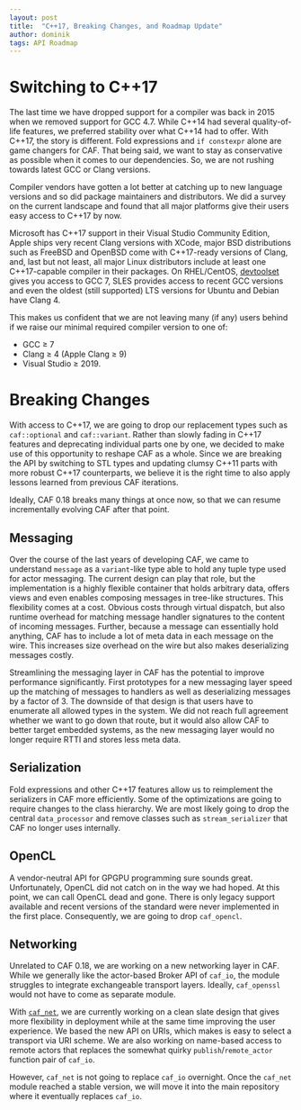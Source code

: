 ```yaml
---
layout: post
title:  "C++17, Breaking Changes, and Roadmap Update"
author: dominik
tags: API Roadmap
---
```


# Switching to C++17

The last time we have dropped support for a compiler was back in 2015 when we
removed support for GCC 4.7. While C++14 had several quality-of-life features,
we preferred stability over what C++14 had to offer. With C++17, the story is
different. Fold expressions and `if constexpr` alone are game changers for CAF.
That being said, we want to stay as conservative as possible when it comes to
our dependencies. So, we are not rushing towards latest GCC or Clang versions.

Compiler vendors have gotten a lot better at catching up to new language
versions and so did package maintainers and distributors. We did a survey on the
current landscape and found that all major platforms give their users easy
access to C++17 by now.

Microsoft has C++17 support in their Visual Studio Community Edition, Apple
ships very recent Clang versions with XCode, major BSD distributions such as
FreeBSD and OpenBSD come with C++17-ready versions of Clang, and, last but not
least, all major Linux distributors include at least one C++17-capable compiler
in their packages. On RHEL/CentOS,
[devtoolset](https://www.softwarecollections.org/en/scls/rhscl/devtoolset-7)
gives you access to GCC 7, SLES provides access to recent GCC versions and even
the oldest (still supported) LTS versions for Ubuntu and Debian have Clang 4.

This makes us confident that we are not leaving many (if any) users behind if we
raise our minimal required compiler version to one of:

- GCC ≥ 7
- Clang ≥ 4 (Apple Clang ≥ 9)
- Visual Studio ≥ 2019.

# Breaking Changes

With access to C++17, we are going to drop our replacement types such as
`caf::optional` and `caf::variant`. Rather than slowly fading in C++17 features
and deprecating individual parts one by one, we decided to make use of this
opportunity to reshape CAF as a whole. Since we are breaking the API by
switching to STL types and updating clumsy C++11 parts with more robust C++17
counterparts, we believe it is the right time to also apply lessons learned from
previous CAF iterations.

Ideally, CAF 0.18 breaks many things at once now, so that we can resume
incrementally evolving CAF after that point.

## Messaging

Over the course of the last years of developing CAF, we came to understand
`message` as a `variant`-like type able to hold any tuple type used for actor
messaging. The current design can play that role, but the implementation is a
highly flexible container that holds arbitrary data, offers views and even
enables composing messages in tree-like structures. This flexibility comes at a
cost. Obvious costs through virtual dispatch, but also runtime overhead for
matching message handler signatures to the content of incoming messages.
Further, because a message can essentially hold anything, CAF has to include a
lot of meta data in each message on the wire. This increases size overhead on
the wire but also makes deserializing messages costly.

Streamlining the messaging layer in CAF has the potential to improve performance
significantly. First prototypes for a new messaging layer speed up the matching
of messages to handlers as well as deserializing messages by a factor of 3. The
downside of that design is that users have to enumerate all allowed types in the
system. We did not reach full agreement whether we want to go down that route,
but it would also allow CAF to better target embedded systems, as the new
messaging layer would no longer require RTTI and stores less meta data.

## Serialization

Fold expressions and other C++17 features allow us to reimplement the
serializers in CAF more efficiently. Some of the optimizations are going to
require changes to the class hierarchy. We are most likely going to drop the
central `data_processor` and remove classes such as `stream_serializer` that CAF
no longer uses internally.

## OpenCL

A vendor-neutral API for GPGPU programming sure sounds great. Unfortunately,
OpenCL did not catch on in the way we had hoped. At this point, we can call
OpenCL dead and gone. There is only legacy support available and recent versions
of the standard were never implemented in the first place. Consequently, we are
going to drop `caf_opencl`.

## Networking

Unrelated to CAF 0.18, we are working on a new networking layer in CAF. While we
generally like the actor-based Broker API of `caf_io`, the module struggles to
integrate exchangeable transport layers. Ideally, `caf_openssl` would not have
to come as separate module.

With [`caf_net`](https://github.com/actor-framework/incubator), we are currently
working on a clean slate design that gives more flexibility in deployment while
at the same time improving the user experience. We based the new API on URIs,
which makes is easy to select a transport via URI scheme. We are also working on
name-based access to remote actors that replaces the somewhat quirky
`publish`/`remote_actor` function pair of `caf_io`.

However, `caf_net` is not going to replace `caf_io` overnight. Once the
`caf_net` module reached a stable version, we will move it into the main
repository where it eventually replaces `caf_io`.
